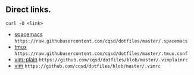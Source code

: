 ## Direct links.

`curl -O <link>`

* [spacemacs](https://raw.githubusercontent.com/cqsd/dotfiles/master/.spacemacs) `https://raw.githubusercontent.com/cqsd/dotfiles/master/.spacemacs`
* [tmux](https://raw.githubusercontent.com/cqsd/dotfiles/master/.tmux.conf) `https://raw.githubusercontent.com/cqsd/dotfiles/master/.tmux.conf`
* [vim-plain](https://github.com/cqsd/dotfiles/blob/master/.vimplainrc) `https://github.com/cqsd/dotfiles/blob/master/.vimplainrc`
* [vim](https://github.com/cqsd/dotfiles/blob/master/.vimrc) `https://github.com/cqsd/dotfiles/blob/master/.vimrc`
